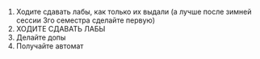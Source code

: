 1) Ходите сдавать лабы, как только их выдали (а лучше после зимней сессии 3го семестра сделайте первую)
2) ХОДИТЕ СДАВАТЬ ЛАБЫ
3) Делайте допы
4) Получайте автомат
